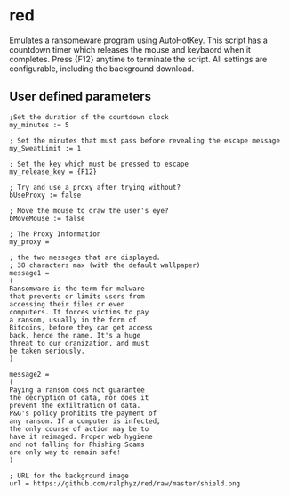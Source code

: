 # red
Emulates a ransomeware program using AutoHotKey.  This script has a countdown timer which releases the mouse and keybaord when it completes.  Press {F12} anytime to terminate the script.  All settings are configurable, including the background download.  

## User defined parameters
```
;Set the duration of the countdown clock
my_minutes := 5

; Set the minutes that must pass before revealing the escape message
my_SweatLimit := 1

; Set the key which must be pressed to escape
my_release_key = {F12}

; Try and use a proxy after trying without?
bUseProxy := false

; Move the mouse to draw the user's eye?
bMoveMouse := false

; The Proxy Information
my_proxy = 

; the two messages that are displayed.
; 38 characters max (with the default wallpaper)
message1 =
(
Ransomware is the term for malware 
that prevents or limits users from 
accessing their files or even 
computers. It forces victims to pay
a ransom, usually in the form of 
Bitcoins, before they can get access
back, hence the name. It's a huge 
threat to our oranization, and must
be taken seriously.                     
)

message2 =
(
Paying a ransom does not guarantee
the decryption of data, nor does it
prevent the exfiltration of data. 
P&G's policy prohibits the payment of
any ransom. If a computer is infected,
the only course of action may be to 
have it reimaged. Proper web hygiene
and not falling for Phishing Scams 
are only way to remain safe!      
)

; URL for the background image
url = https://github.com/ralphyz/red/raw/master/shield.png
```
